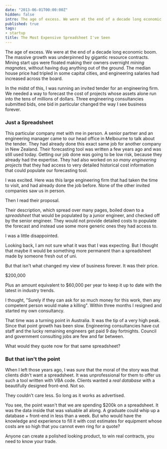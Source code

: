 ```yaml
---
date: "2013-06-01T00:00:00Z"
hidden: false
intro: The age of excess. We were at the end of a decade long economic boom. The massive growth was underpinned by gigantic resource contracts. Mining start ups were floated making their owners overnight mining magnates, without having dug anything out of the ground
published: true
tags:
- startup
title: The Most Expensive Spreadsheet I've Seen
---
```


The age of excess. We were at the end of a decade long economic boom. The
massive growth was underpinned by gigantic resource contracts. Mining start ups
were floated making their owners overnight *mining magnates*, without having
dug anything out of the ground. The median house price had tripled in some
capital cities, and engineering salaries had increased across the board.

In the midst of this, I was running an invited tender for an engineering firm.
We needed a way to forecast the cost of projects whose assets alone run
into the tens of millions of dollars. Three engineering consultancies submitted
bids, one bid in particular changed the way I see business forever.

### Just a Spreadsheet

This particular company met with me in person. A senior partner and an
engineering manager came to our head office in Melbourne to talk about the
tender.  They had already done this exact same job for another company in New
Zealand. Their forecasting tool was written a few years ago and was still used
today. Getting our job done was going to be low risk, because they already had
the expertise.  They had also worked on *so many engineering projects* that
they had access to very detailed historical cost information that could
populate our forecasting tool.

I was excited. Here was this large engineering firm that had taken the time
to visit, and had already done the job before. None of the other invited
companies saw us in person.

Then I read their proposal.

Their description, which spread over many pages, boiled down to a *spreadsheet* that
would be populated by a junior engineer, and checked off by the senior
engineer. They would not provide detailed costs to populate the
forecast and instead use some more generic ones they had access to. 

I was a little disappointed. 

Looking back, I am not sure what it was that I was expecting. But I thought that maybe
it would be something more permanent than a spreadsheet made by someone fresh out of uni.

But that isn't what changed my view of business forever. It was their price.

$200,000

Plus an amount equivalent to $60,000 per year to keep it up to date with the latest 
in industry trends.

I thought, "Surely if they can ask for so much money for this work, then any
competent person would make a killing". Within three months I resigned and
started my own consultancy.

That time was a turning point in Australia. It was the tip of a very high peak. Since that point
growth has been slow. Engineering consultancies have cut staff and the lucky remaining engineers get
paid 9 day fortnights. Council and government consulting jobs are few and far between.

What would they quote now for that same spreadsheet?

### But that isn't the point

When I left those years ago, I was *sure* that the moral of the story was that
clients didn't want a spreadsheet.  It was unprofessional for them to offer us
such a tool written with VBA code. Clients wanted a *real database* with a
beautifully designed front-end. Not so.

They couldn't care less. So long as it works as advertised. 

You see, the point wasn't that we are spending $200k on a spreadsheet. It was
the data inside that was valuable all along. A graduate could whip up a
database + front-end in less than a week. But who would have the knowledge and
experience to fill it with cost estimates for equipment whose costs are so
high that you cannot even ring for a quote?

Anyone can create a polished looking product, to win real contracts, you need to know your trade.





